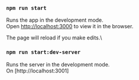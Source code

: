 ### `npm run start`

Runs the app in the development mode.\
Open [http://localhost:3000](http://localhost:3000) to view it in the browser.

The page will reload if you make edits.\

### `npm run start:dev-server`

Runs the server in the development mode.\
On [http://localhost:3001]
